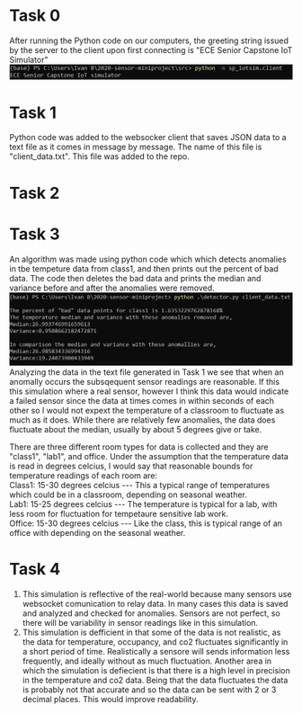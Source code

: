 # Task 0
After running the Python code on our computers, the greeting string issued by the server to the client upon first connecting is "ECE Senior Capstone IoT Simulator"
![](Task0image.PNG)

# Task 1
Python code was added to the websocker client that saves JSON data to a text file as it comes in message by message. The name of this file is "client_data.txt". This file was added to the repo.
# Task 2
# Task 3
An algorithm was made using python code which which detects anomalies in tbe tempeture data from class1, and then prints out the percent of bad data. The code then deletes the bad data and prints the median and variance before and after the anomalies were removed.
![](Task3image.PNG)
Analyzing the data in the text file generated in Task 1 we see that when an anomally occurs the subsqequent sensor readings are reasonable. If this this simulation where a real sensor, however I think this data would indicate a failed sensor since the data at times comes in within seconds of each other so I would not expext the temperature of a classroom to fluctuate as much as it does. While there are relatively few anomalies, the data does fluctuate about the median, usually by about 5 degrees give or take.

There are three different room types for data is collected and they are "class1", "lab1", and office. Under the assumption that the temperature data is read in degrees celcius, I would say that reasonable bounds for temperature readings of each room are:        
Class1: 15-30 degrees celcius     ---    This a typical range of temperatures which could be in a classroom, depending on seasonal weather.   
Lab1: 15-25 degrees celcius       ---    The temperature  is typical for a lab, with less room for fluctuation for tempetaure sensitive lab work.   
Office: 15-30 degrees celcius     ---    Like the class, this is typical range of an office with depending on the seasonal weather.
# Task 4
1. This simulation is reflective of the real-world because many sensors use websocket comunication to relay data. In many cases this data is saved and analyzed and checked for anomalies. Sensors are not perfect, so there will be variability in sensor readings like in this simulation.
2. This simulation is defficient in that some of the data is not realistic, as the data for temperature, occupancy, and co2 fluctuates significantly in a short period of time. Realistically a sensore will sends information less frequently, and ideally without as much fluctuation. Another area in which the simulation is defiecient is that there is a high level in precision in the temperature and co2 data. Being that the data fluctuates the data is probably not that accurate and so the data can be sent with 2 or 3 decimal places. This would improve readability.
